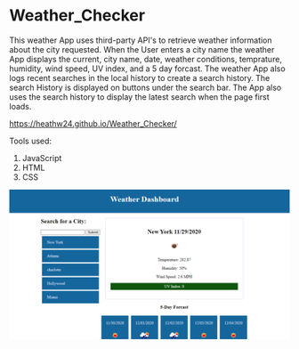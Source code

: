 # Weather_Checker

This weather App uses third-party API's to retrieve weather information about the city requested. When the User enters a city name the weather App displays the current, city name, date, weather conditions, temprature, humidity, wind speed, UV index, and a 5 day forcast. The weather App also logs recent searches in the local history to create a search history. The search History is displayed on buttons under the search bar. The App also uses the search history to display the latest search when the page first loads.


https://heathw24.github.io/Weather_Checker/

Tools used:

1. JavaScript
2. HTML
3. CSS

![Weather-APP-Screenshot](assets/Images/Screenshot.png)